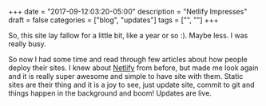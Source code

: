 +++
date = "2017-09-12:03:20-05:00"
description = "Netlify Impresses"
draft = false
categories = ["blog", "updates"]
tags = ["", ""]
+++


So, this site lay fallow for a little bit, like a year or so :). Maybe less. I was really busy.


So now I had some time and read through few articles about how people deploy their sites. I knew about [Netlify](http://netlify.com) from before, but made me look again and it is really super awesome and simple to have site with them. Static sites are their thing and it is a joy to see, just update site, commit to git and things happen in the background and boom! Updates are live.


